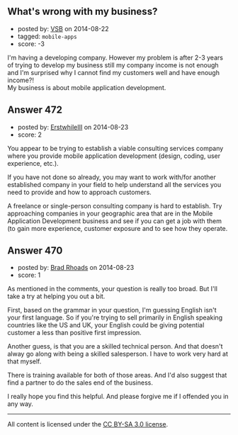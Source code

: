## What's wrong with my business?

- posted by: [VSB](https://stackexchange.com/users/1084234/vsb) on 2014-08-22
- tagged: `mobile-apps`
- score: -3

<p>I'm having a developing company. However my problem is after 2-3 years of trying to develop my business still my company income is not enough and I'm surprised why I cannot find my customers well and have enough income?!
<br/> My business is about mobile application development.</p>



## Answer 472

- posted by: [ErstwhileIII](https://stackexchange.com/users/2320529/erstwhileiii) on 2014-08-23
- score: 2

<p>You appear to be trying to establish a viable consulting services company where you provide mobile application development (design, coding, user experience, etc.).</p>

<p>If you have not done so already, you may want to work with/for another established company in your field to help understand all the services you need to provide and how to approach customers. </p>

<p>A freelance or single-person consulting company is hard to establish. Try approaching companies in your geographic area that are in the Mobile Application Development business and see if you can get a job with them (to gain more experience, customer exposure and to see how they operate.</p>



## Answer 470

- posted by: [Brad Rhoads](https://stackexchange.com/users/42121/brad-rhoads) on 2014-08-23
- score: 1

<p>As mentioned in the comments, your question is really too broad. But I'll take a try at helping you out a bit.</p>

<p>First, based on the grammar in your question, I'm guessing English isn't your first language. So if you're trying to sell primarily in English speaking countries like the US and UK, your English could be giving potential customer a less than positive first impression. </p>

<p>Another guess, is that you are a skilled technical person. And that doesn't alway go along with being a skilled salesperson. I have to work very hard at that myself.</p>

<p>There is training available for both of those areas. And I'd also suggest that find a partner to do the sales end of the business.</p>

<p>I really hope you find this helpful. And please forgive me if I offended you in any  way.</p>




---

All content is licensed under the [CC BY-SA 3.0 license](https://creativecommons.org/licenses/by-sa/3.0/).

